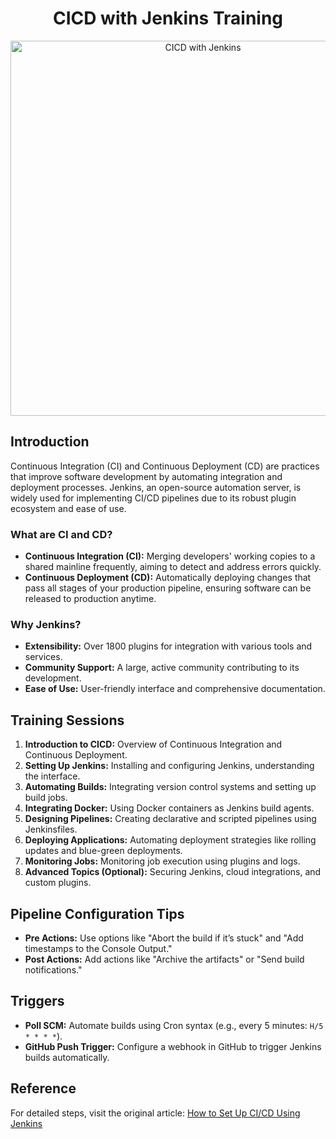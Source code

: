 <h1 align="center">CICD with Jenkins Training</h1>

<p align="center">
<img src="https://drive.google.com/uc?export=view&id=1j6BQf9eHSuEqFtWaQJ023ARETz2dl17a" alt="CICD with Jenkins" width="600" />

</p>

<h2>Introduction</h2>
<p>
  Continuous Integration (CI) and Continuous Deployment (CD) are practices that improve software development by automating integration and deployment processes. 
  Jenkins, an open-source automation server, is widely used for implementing CI/CD pipelines due to its robust plugin ecosystem and ease of use.
</p>

<h3>What are CI and CD?</h3>
<ul>
  <li>
    <strong>Continuous Integration (CI):</strong> Merging developers' working copies to a shared mainline frequently, aiming to detect and address errors quickly.
  </li>
  <li>
    <strong>Continuous Deployment (CD):</strong> Automatically deploying changes that pass all stages of your production pipeline, ensuring software can be released to production anytime.
  </li>
</ul>

<h3>Why Jenkins?</h3>
<ul>
  <li><strong>Extensibility:</strong> Over 1800 plugins for integration with various tools and services.</li>
  <li><strong>Community Support:</strong> A large, active community contributing to its development.</li>
  <li><strong>Ease of Use:</strong> User-friendly interface and comprehensive documentation.</li>
</ul>

<h2>Training Sessions</h2>
<ol>
  <li><strong>Introduction to CICD:</strong> Overview of Continuous Integration and Continuous Deployment.</li>
  <li><strong>Setting Up Jenkins:</strong> Installing and configuring Jenkins, understanding the interface.</li>
  <li><strong>Automating Builds:</strong> Integrating version control systems and setting up build jobs.</li>
  <li><strong>Integrating Docker:</strong> Using Docker containers as Jenkins build agents.</li>
  <li><strong>Designing Pipelines:</strong> Creating declarative and scripted pipelines using Jenkinsfiles.</li>
  <li><strong>Deploying Applications:</strong> Automating deployment strategies like rolling updates and blue-green deployments.</li>
  <li><strong>Monitoring Jobs:</strong> Monitoring job execution using plugins and logs.</li>
  <li><strong>Advanced Topics (Optional):</strong> Securing Jenkins, cloud integrations, and custom plugins.</li>
</ol>

<h2>Pipeline Configuration Tips</h2>
<ul>
  <li>
    <strong>Pre Actions:</strong> Use options like "Abort the build if it’s stuck" and "Add timestamps to the Console Output."
  </li>
  <li>
    <strong>Post Actions:</strong> Add actions like "Archive the artifacts" or "Send build notifications."
  </li>
</ul>

<h2>Triggers</h2>
<ul>
  <li>
    <strong>Poll SCM:</strong> Automate builds using Cron syntax (e.g., every 5 minutes: <code>H/5 * * * *</code>).
  </li>
  <li>
    <strong>GitHub Push Trigger:</strong> Configure a webhook in GitHub to trigger Jenkins builds automatically.
  </li>
</ul>

<h2>Reference</h2>
<p>
  For detailed steps, visit the original article: 
  <a href="https://medium.com/@sharma0purnima/how-to-set-up-ci-cd-using-jenkins-8e17685136e7" target="_blank">
    How to Set Up CI/CD Using Jenkins
  </a>
</p>
